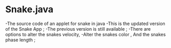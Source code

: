 # Snake.java
-The source code of an applet for snake in java 
-This is the updated version of the Snake App ; 
-The previous version is still available ; 
-There are  options to alter the snakes velocity, 
-Alter the snakes color , And the snakes phase length ;
